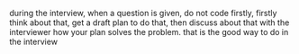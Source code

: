 during the interview, when a question is given, do not code firstly,
firstly think about that, get a draft plan to do that, then discuss about
 that with the interviewer how your plan solves the problem. that is the
 good way to do in the interview